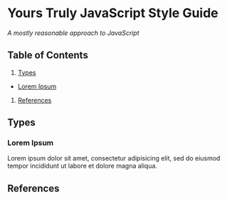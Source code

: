 # Yours Truly JavaScript Style Guide

*A mostly reasonable approach to JavaScript*

## Table of Contents

  1. [Types](#types)
   - [Lorem Ipsum](#lorem-ipsum)
  1. [References](#references)
  
## Types

### Lorem Ipsum

Lorem ipsum dolor sit amet, consectetur adipisicing elit, sed do eiusmod tempor incididunt ut labore et dolore magna aliqua.

## References
